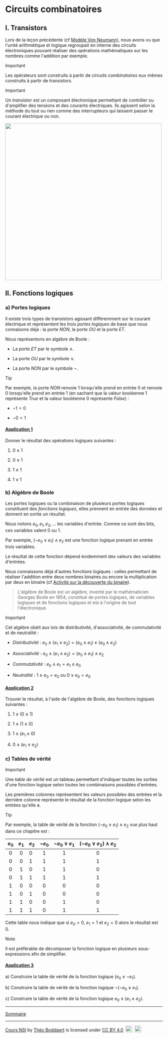 # Circuits combinatoires

## I. Transistors

Lors de la leçon précédente (cf [Modèle Von Neumann](./Modèle_Von_Neumann.md)), nous avons vu que l'unité arithmétique et logique regroupait en interne des circuits électroniques pouvant réaliser des opérations mathématiques sur les nombres comme l'addition par exemple.

> [!IMPORTANT]
> Les opérateurs sont construits à partir de *circuits combinatoires* eux mêmes construits à partir de transistors.

> [!IMPORTANT]
>Un *transistor* est un composant électronique permettant de contrôler ou d'amplifier des tensions et des courants électriques. Ils agissent selon la méthode du tout ou rien comme des interrupteurs qui laissent passer le courant électrique ou non.

<img src="./img/transistor.png" width="500">

## II. Fonctions logiques

### a) Portes logiques

Il existe trois types de transistors agissant différemment sur le courant électrique et représentent les trois *portes logiques* de base que nous connaisons déjà : la porte $NON$, la porte $OU$ et la porte $ET$.

Nous représentons en algèbre de Boole :

- La porte $ET$ par le symbole $\land$.

- La porte $OU$ par le symbole $\lor$.

- La porte $NON$ par le symbole $\lnot$.

> [!TIP]
>Par exemple, la porte $NON$ renvoie $1$ lorsqu'elle prend en entrée $0$ et renvoie $0$ lorsqu'elle prend en entrée $1$ (en sachant que la valeur booléenne $1$ représente $True$ et la valeur booléenne $0$ représente $False$) :
>
> - $\lnot 1=0$
>
> - $\lnot 0=1$

#### <ins>Application 1</ins>

Donner le résultat des opérations logiques suivantes :

1. $0 \land 1$

2. $0 \lor 1$

3. $1 \land 1$

4. $1  \lor 1$

### b) Algèbre de Boole 

Les portes logiques ou la combinaison de plusieurs portes logiques constituent des *fonctions logiques*, elles prennent en entrée des données et donnent en sortie un résultat.

Nous notons $e_0, e_1, e_2, \dots$ les variables d'entrée. Comme ce sont des bits, ces variables valent $0$ ou $1$.

Par exemple, $(\lnot e_0 \lor e_1)\land e_2$ est une fonction logique prenant en entrée trois variables.

Le résultat de cette fonction dépend évidemment des valeurs des variables d'entrées.

Nous connaissons déjà d'autres fonctions logiques : celles permettant de réaliser l'addition entre deux nombres binaires ou encore la multiplication par deux en binaire (cf [Activité sur la découverte du binaire](./../Représentation_des_nombres_en_machine/Activité_découverte_du_binaire.md)).

> L'algèbre de Boole est un algèbre, inventé par le mathématicien Georges Boole en 1854, constitué de portes logiques, de variables logiques et de fonctions logiques et est à l'origine de tout l'électronique.

> [!IMPORTANT]
> Cet algèbre obéit aux lois de distributivité, d'associativité, de commutativité et de neutralité :
>
> - *Distributivité* : $e_0 \land (e_1 \lor e_2) = (e_0 \land e_1)\lor (e_0 \land e_2)$
>
> - *Associativité* : $e_0 \land (e_1 \land e_2) = (e_0 \land e_1) \land e_2$
>
> - *Commutativité* : $e_0 \land e_1 = e_1 \land e_0$
>
> - *Neutralité* : $1 \land e_0 = e_0$ ou $0 \lor e_0 = e_0$

#### <ins>Application 2</ins>

Trouver le résultat, à l'aide de l'algèbre de Boole, des fonctions logiques suivantes :

1. $1 \lor (0 \land 1)$

2. $1 \land (1 \land 0)$

3. $1 \land ( e_1 \land 0)$

4. $0 \land (e_1 \lor e_2)$

### c) Tables de vérité

> [!IMPORTANT]
>Une *table de vérité* est un tableau permettant d'indiquer toutes les sorties d'une fonction logique selon toutes les combinaisons possibles d'entrées.

Les premières colonnes représentent les valeurs possibles des entrées et la dernière colonne représente le résultat de la fonction logique selon les entrées qu'elle a.

> [!TIP]
> Par exemple, la table de vérité de la fonction $(\lnot e_0 \lor e_1)\land e_2$ vue plus haut dans ce chapitre est :
>
> | $e_0$ | $e_1$ | $e_2$ | $\lnot e_0$ | $\lnot e_0 \lor e_1$ | $(\lnot e_0 \lor e_1) \land e_2$ |
> | :---: | :---:| :--- | :---: | :---: | :---: |
> | $0$ | $0$ | $0$ | $1$ | $1$ | $0$ |
> | $0$ | $0$ | $1$ | $1$ | $1$ | $1$ |
> | $0$ | $1$ | $0$ | $1$ | $1$ | $0$ |
> | $0$ | $1$ | $1$ | $1$ | $1$ | $1$ |
> | $1$ | $0$ | $0$ | $0$ | $0$ | $0$ |
> | $1$ | $0$ | $1$ | $0$ | $0$ | $0$ |
> | $1$ | $1$ | $0$ | $0$ | $1$ | $0$ |
> | $1$ | $1$ | $1$ | $0$ | $1$ | $1$ |
>
> Cette table nous indique que si $e_0=0$, $e_1=1$ et $e_2=0$ alors le résultat est $0$.

> [!NOTE]
> Il est préférable de décomposer la fonction logique en plusieurs sous-expressions afin de simplifier.

#### <ins>Application 3</ins>

a) Construire la table de vérité de la fonction logique $(e_0 \lor \lnot e_1)$.

b) Construire la table de vérité de la fonction logique $\lnot (\lnot e_0 \lor e_1)$.

c) Construire la table de vérité de la fonction logique $e_0 \lor (e_1 \land e_2)$.

_________________

[Sommaire](./../../README.md)

___________

<p xmlns:cc="http://creativecommons.org/ns#" xmlns:dct="http://purl.org/dc/terms/"><a property="dct:title" rel="cc:attributionURL" href="https://github.com/boddaert/nsi">Cours NSI</a> by <a rel="cc:attributionURL dct:creator" property="cc:attributionName" href="https://github.com/boddaert">Théo Boddaert</a> is licensed under <a href="https://creativecommons.org/licenses/by/4.0/?ref=chooser-v1" target="_blank" rel="license noopener noreferrer" style="display:inline-block;">CC BY 4.0</a>  <img style="height:22px!important;margin-left:3px;vertical-align:text-bottom;" src="https://mirrors.creativecommons.org/presskit/icons/cc.svg?ref=chooser-v1" alt="">  <img style="height:22px!important;margin-left:3px;vertical-align:text-bottom;" src="https://mirrors.creativecommons.org/presskit/icons/by.svg?ref=chooser-v1" alt=""></p> 
